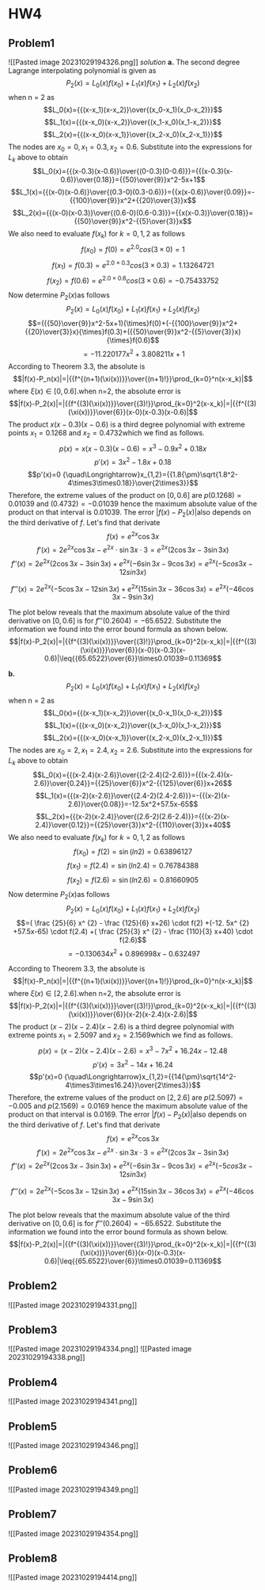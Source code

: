 # HW4
## Problem1
![[Pasted image 20231029194326.png]]
*solution*
**a.**
The second degree Lagrange interpolating polynomial is given as
$$P_2(x)=L_0(x)f(x_0)+L_1(x)f(x_1)+L_2(x)f(x_2)$$
when n = 2 as
$$L_0(x)={{(x-x_1)(x-x_2)}\over{(x_0-x_1)(x_0-x_2)}}$$
$$L_1(x)={{(x-x_0)(x-x_2)}\over{(x_1-x_0)(x_1-x_2)}}$$
$$L_2(x)={{(x-x_0)(x-x_1)}\over{(x_2-x_0)(x_2-x_1)}}$$
The nodes are $x_0=0,x_1=0.3,x_2=0.6.$ Substitute into the expressions for $L_k$ above to obtain
$$L_0(x)={{(x-0.3)(x-0.6)}\over{(0-0.3)(0-0.6)}}={{(x-0.3)(x-0.6)}\over{0.18}}={{50}\over{9}}x^2-5x+1$$
$$L_1(x)={{(x-0)(x-0.6)}\over{(0.3-0)(0.3-0.6)}}={{x(x-0.6)}\over{0.09}}=-{{100}\over{9}}x^2+{{20}\over{3}}x$$
$$L_2(x)={{(x-0)(x-0.3)}\over{(0.6-0)(0.6-0.3)}}={{x(x-0.3)}\over{0.18}}={{50}\over{9}}x^2-{{5}\over{3}}x$$
We also need to evaluate $f(x_k)$ for $k =0,1,2$ as follows
$$f(x_0)=f(0)=e^{2.0}cos(3\times0)=1$$
$$f(x_1)=f(0.3)=e^{2.0\times0.3}cos(3\times0.3)=1.13264721$$
$$f(x_2)=f(0.6)=e^{2.0\times0.6}cos(3\times0.6)=-0.75433752$$
Now determine $P_2(x)$as follows
$$P_2(x)=L_0(x)f(x_0)+L_1(x)f(x_1)+L_2(x)f(x_2)$$
$$=({{50}\over{9}}x^2-5x+1){\times}f(0)+(-{{100}\over{9}}x^2+{{20}\over{3}}x){\times}f(0.3)+({{50}\over{9}}x^2-{{5}\over{3}}x){\times}f(0.6)$$
$$=-11.220177x^2+3.808211x+1$$
According to Theorem 3.3, the absolute is
$$|f(x)-P_n(x)|=|{{f^{(n+1)(\xi(x))}}\over{(n+1)!}}\prod_{k=0}^n(x-x_k)|$$
where $\xi(x)\in[0,0.6].$when n=2, the absolute error is
$$|f(x)-P_2(x)|=|{{f^{(3)(\xi(x))}}\over{(3)!}}\prod_{k=0}^2(x-x_k)|=|{{f^{(3)(\xi(x))}}\over{6}}(x-0)(x-0.3)(x-0.6)|$$
The product $x(x-0.3)(x-0.6)$ is a third degree polynomial with extreme points $x_1 = 0.1268$ and $x_2 = 0.4732$which we find as follows.
$$p(x)=x(x-0.3)(x-0.6)=x^3-0.9x^2+0.18x$$
$$p'(x)=3x^2-1.8x+0.18$$
$$p'(x)=0 {\quad\Longrightarrow}x_{1,2}={{1.8{\pm}\sqrt{1.8^2-4\times3\times0.18}}\over{2\times3}}$$
Therefore, the extreme values of the product on $[0, 0.6]$ are $p(0.1268) = 0.01039$ and $(0.4732) = -0.01039$ hence the maximum absolute value of the product on that interval is 0.01039.
The error $|f(x)-P_2(x)|$also depends on the third derivative of $f$. Let's find that derivate 
$$f(x)=  e^ {2x}\cos  3x$$
$$f'(x)=  2e^ {2x}   \cos  3x-  e^ {2x}   \cdot   \sin  3x  \cdot  3=  e^ {2x}  (2  \cos  3x-3  \sin  3x)$$
$$f″(x)=   2e^ {2x}  (2  \cos  3x-3  \sin  3x)+  e^ {2x}  (-6  \sin  3x-9  \cos  3x)=e^{2x}(-5cos3x-12sin3x)$$

$$f'''(x)=  2e^ {2x}  (-5  \cos  3x-12  \sin  3x)+  e^ {2x}  (15  \sin  3x-36  \cos  3x)
=  e^ {2x}  (-46  \cos  3x-9  \sin  3x)$$

The plot below reveals that the maximum absolute value of the third derivative on $[0,0.6]$ is for $f′′′(0.2604)=−65.6522$. Substitute the information we found into the error bound formula as shown below.
$$|f(x)-P_2(x)|=|{{f^{(3)(\xi(x))}}\over{(3)!}}\prod_{k=0}^2(x-x_k)|=|{{f^{(3)(\xi(x))}}\over{6}}(x-0)(x-0.3)(x-0.6)|\leq{{65.6522}\over{6}}\times0.01039=0.11369$$

**b.**
$$P_2(x)=L_0(x)f(x_0)+L_1(x)f(x_1)+L_2(x)f(x_2)$$
when n = 2 as
$$L_0(x)={{(x-x_1)(x-x_2)}\over{(x_0-x_1)(x_0-x_2)}}$$
$$L_1(x)={{(x-x_0)(x-x_2)}\over{(x_1-x_0)(x_1-x_2)}}$$
$$L_2(x)={{(x-x_0)(x-x_1)}\over{(x_2-x_0)(x_2-x_1)}}$$
The nodes are $x_0=2,x_1=2.4,x_2=2.6.$ Substitute into the expressions for $L_k$ above to obtain
$$L_0(x)={{(x-2.4)(x-2.6)}\over{(2-2.4)(2-2.6)}}={{(x-2.4)(x-2.6)}\over{0.24}}={{25}\over{6}}x^2-{{125}\over{6}}x+26$$
$$L_1(x)={{(x-2)(x-2.6)}\over{(2.4-2)(2.4-2.6)}}=-{{(x-2)(x-2.6)}\over{0.08}}=-12.5x^2+57.5x-65$$
$$L_2(x)={{(x-2)(x-2.4)}\over{(2.6-2)(2.6-2.4)}}={{(x-2)(x-2.4)}\over{0.12}}={{25}\over{3}}x^2-{{110}\over{3}}x+40$$
We also need to evaluate $f(x_k)$ for $k =0,1,2$ as follows
$$f(x_0)=f(2)=\sin(ln2)=0.63896127$$
$$f(x_1)=f(2.4)=\sin(ln2.4)=0.76784388$$
$$f(x_2)=f(2.6)=\sin(ln2.6)=0.81660905$$
Now determine $P_2(x)$as follows
$$ P_ {2}  (x)=  L_ {0}  (x)f(  x_ {0}  )+  L_ {1}  (x)f(  x_ {1}  )+  L_ {2}  (x)f(  x_ {2}  )$$
$$=(  \frac {25}{6} x^ {2}  -  \frac {125}{6}  x+26)  \cdot  f(2)
+(-12.  5x^ {2}  +57.5x-65)  \cdot  f(2.4)
+(  \frac {25}{3}  x^ {2}  -  \frac {110}{3}  x+40)  \cdot  f(2.6)$$
$$=-0.  130634x^ {2}  +0.896998x-0.632497$$

According to Theorem 3.3, the absolute is
$$|f(x)-P_n(x)|=|{{f^{(n+1)(\xi(x))}}\over{(n+1)!}}\prod_{k=0}^n(x-x_k)|$$
where $\xi(x)\in[2,2.6].$when n=2, the absolute error is
$$|f(x)-P_2(x)|=|{{f^{(3)(\xi(x))}}\over{(3)!}}\prod_{k=0}^2(x-x_k)|=|{{f^{(3)(\xi(x))}}\over{6}}(x-2)(x-2.4)(x-2.6)|$$
The product $(x-2)(x-2.4)(x-2.6)$ is a third degree polynomial with extreme points $x_1 = 2.5097$ and $x_2 = 2.1569$which we find as follows.
$$p(x)=(x-2)(x-2.4)(x-2.6)=x^3-7x^2+16.24x-12.48$$
$$p'(x)=3x^2-14x+16.24$$
$$p'(x)=0 {\quad\Longrightarrow}x_{1,2}={{14{\pm}\sqrt{14^2-4\times3\times16.24}}\over{2\times3}}$$
Therefore, the extreme values of the product on $[2, 2.6]$ are $p(2.5097) = -0.005$ and $p(2.1569) = 0.0169$ hence the maximum absolute value of the product on that interval is 0.0169.
The error $|f(x)-P_2(x)|$also depends on the third derivative of $f$. Let's find that derivate 
$$f(x)=  e^ {2x}\cos  3x$$
$$f'(x)=  2e^ {2x}   \cos  3x-  e^ {2x}   \cdot   \sin  3x  \cdot  3=  e^ {2x}  (2  \cos  3x-3  \sin  3x)$$
$$f″(x)=   2e^ {2x}  (2  \cos  3x-3  \sin  3x)+  e^ {2x}  (-6  \sin  3x-9  \cos  3x)=e^{2x}(-5cos3x-12sin3x)$$

$$f'''(x)=  2e^ {2x}  (-5  \cos  3x-12  \sin  3x)+  e^ {2x}  (15  \sin  3x-36  \cos  3x)
=  e^ {2x}  (-46  \cos  3x-9  \sin  3x)$$

The plot below reveals that the maximum absolute value of the third derivative on $[0,0.6]$ is for $f′′′(0.2604)=−65.6522$. Substitute the information we found into the error bound formula as shown below.
$$|f(x)-P_2(x)|=|{{f^{(3)(\xi(x))}}\over{(3)!}}\prod_{k=0}^2(x-x_k)|=|{{f^{(3)(\xi(x))}}\over{6}}(x-0)(x-0.3)(x-0.6)|\leq{{65.6522}\over{6}}\times0.01039=0.11369$$

## Problem2
![[Pasted image 20231029194331.png]]
## Problem3
![[Pasted image 20231029194334.png]]
![[Pasted image 20231029194338.png]]
## Problem4
![[Pasted image 20231029194341.png]]
## Problem5
![[Pasted image 20231029194346.png]]
## Problem6
![[Pasted image 20231029194349.png]]
## Problem7
![[Pasted image 20231029194354.png]]
## Problem8
![[Pasted image 20231029194414.png]]